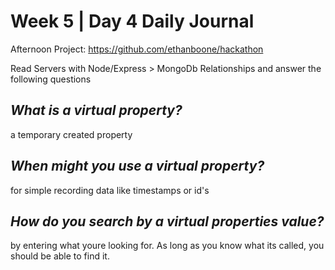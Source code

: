 # Week 5 | Day 4 Daily Journal

Afternoon Project: https://github.com/ethanboone/hackathon

Read Servers with Node/Express > MongoDb Relationships and answer the following questions

## *What is a virtual property?*
a temporary created property

## *When might you use a virtual property?*
for simple recording data like timestamps or id's

## *How do you search by a virtual properties value?*
by entering what youre looking for. As long as you know what its called, you should be able to find it.